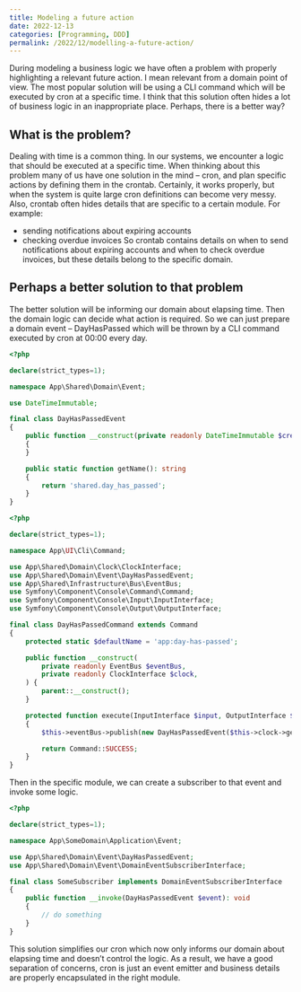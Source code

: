 ```yaml
---
title: Modeling a future action
date: 2022-12-13
categories: [Programming, DDD]
permalink: /2022/12/modelling-a-future-action/
---
```

During modeling a business logic we have often a problem with properly highlighting a relevant future action. I mean relevant from a domain point of view. The most popular solution will be using a CLI command which will be executed by cron at a specific time. I think that this solution often hides a lot of business logic in an inappropriate place. Perhaps, there is a better way?

## What is the problem?
Dealing with time is a common thing. In our systems, we encounter a logic that should be executed at a specific time. When thinking about this problem many of us have one solution in the mind – cron, and plan specific actions by defining them in the crontab. Certainly, it works properly, but when the system is quite large cron definitions can become very messy. Also, crontab often hides details that are specific to a certain module. For example:
- sending notifications about expiring accounts
- checking overdue invoices
So crontab contains details on when to send notifications about expiring accounts and when to check overdue invoices, but these details belong to the specific domain.

## Perhaps a better solution to that problem
The better solution will be informing our domain about elapsing time. Then the domain logic can decide what action is required. So we can just prepare a domain event – DayHasPassed which will be thrown by a CLI command executed by cron at 00:00 every day.

```php
<?php

declare(strict_types=1);

namespace App\Shared\Domain\Event;

use DateTimeImmutable;

final class DayHasPassedEvent
{
    public function __construct(private readonly DateTimeImmutable $createdAt)
    {
    }

    public static function getName(): string
    {
        return 'shared.day_has_passed';
    }
}
```
```php
<?php

declare(strict_types=1);

namespace App\UI\Cli\Command;

use App\Shared\Domain\Clock\ClockInterface;
use App\Shared\Domain\Event\DayHasPassedEvent;
use App\Shared\Infrastructure\Bus\EventBus;
use Symfony\Component\Console\Command\Command;
use Symfony\Component\Console\Input\InputInterface;
use Symfony\Component\Console\Output\OutputInterface;

final class DayHasPassedCommand extends Command
{
    protected static $defaultName = 'app:day-has-passed';

    public function __construct(
        private readonly EventBus $eventBus,
        private readonly ClockInterface $clock,
    ) {
        parent::__construct();
    }

    protected function execute(InputInterface $input, OutputInterface $output): int
    {
        $this->eventBus->publish(new DayHasPassedEvent($this->clock->getCurrentDateTime()));

        return Command::SUCCESS;
    }
}
```
Then in the specific module, we can create a subscriber to that event and invoke some logic.
```php
<?php

declare(strict_types=1);

namespace App\SomeDomain\Application\Event;

use App\Shared\Domain\Event\DayHasPassedEvent;
use App\Shared\Domain\Event\DomainEventSubscriberInterface;

final class SomeSubscriber implements DomainEventSubscriberInterface
{
    public function __invoke(DayHasPassedEvent $event): void
    {
        // do something
    }
}
```
This solution simplifies our cron which now only informs our domain about elapsing time and doesn’t control the logic. As a result, we have a good separation of concerns, cron is just an event emitter and business details are properly encapsulated in the right module.

